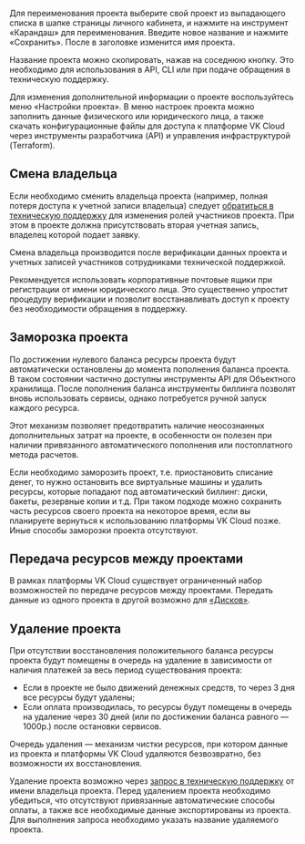 Для переименования проекта выберите свой проект из выпадающего списка в шапке страницы личного кабинета, и нажмите на инструмент «Карандаш» для переименования. Введите новое название и нажмите «Сохранить». После в заголовке изменится имя проекта.

Название проекта можно скопировать, нажав на соседнюю кнопку. Это необходимо для использования в API, CLI или при подаче обращения в техническую поддержку.

Для изменения дополнительной информации о проекте воспользуйтесь меню «Настройки проекта». В меню настроек проекта можно заполнить данные физического или юридического лица, а также скачать конфигурационные файлы для доступа к платформе VK Cloud через инструменты разработчика (API) и управления инфраструктурой (Terraform).

## Смена владельца

Если необходимо сменить владельца проекта (например, полная потеря доступа к учетной записи владельца) следует [обратиться в техническую поддержку](/ru/contacts) для изменения ролей участников проекта. При этом в проекте должна присутствовать вторая учетная запись, владелец которой подает заявку.

Смена владельца производится после верификации данных проекта и учетных записей участников сотрудниками технической поддержкой.

<warn>

Рекомендуется использовать корпоративные почтовые ящики при регистрации от имени юридического лица. Это существенно упростит процедуру верификации и позволит восстанавливать доступ к проекту без необходимости обращения в поддержку.

</warn>

## Заморозка проекта

По достижении нулевого баланса ресурсы проекта будут автоматически остановлены до момента пополнения баланса проекта. В таком состоянии частично доступны инструменты API для Объектного хранилища. После пополнения баланса инструменты биллинга позволят вновь использовать сервисы, однако потребуется ручной запуск каждого ресурса.

Этот механизм позволяет предотвратить наличие неосознанных дополнительных затрат на проекте, в особенности он полезен при наличии привязанного автоматического пополнения или постоплатного метода расчетов.

Если необходимо заморозить проект, т.е. приостановить списание денег, то нужно остановить все виртуальные машины и удалить ресурсы, которые попадают под автоматический биллинг: диски, бакеты, резервные копии и т.д. При таком подходе можно сохранить часть ресурсов своего проекта на некоторое время, если вы планируете вернуться к использованию платформы VK Cloud позже. Иные способы заморозки проекта отсутствуют.

## Передача ресурсов между проектами

В рамках платформы VK Cloud существует ограниченный набор возможностей по передаче ресурсов между проектами. Передать данные из одного проекта в другой возможно для [«Дисков»](/ru/base/iaas/instructions/vm-volumes#peremeshchenie-diskov-mezhdu-proektami).

## Удаление проекта

При отсутствии восстановления положительного баланса ресурсы проекта будут помещены в очередь на удаление в зависимости от наличия платежей за весь период существования проекта:

- Если в проекте не было движений денежных средств, то через 3 дня все ресурсы будут удалены;
- Если оплата производилась, то ресурсы будут помещены в очередь на удаление через 30 дней (или по достижении баланса равного —1000р.) после остановки сервисов.

Очередь удаления — механизм чистки ресурсов, при котором данные из проекта и платформы VK Cloud удаляются безвозвратно, без возможности их восстановления.

Удаление проекта возможно через [запрос в техническую поддержку](mailto:support@mcs.mail.ru) от имени владельца проекта. Перед удалением проекта необходимо убедиться, что отсутствуют привязанные автоматические способы оплаты, а также все необходимые данные экспортированы из проекта. Для выполнения запроса необходимо указать название удаляемого проекта.
